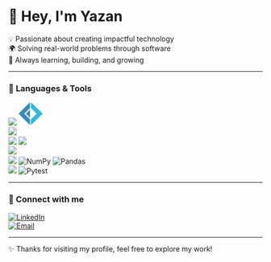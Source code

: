 # 👋 Hey, I'm Yazan  
💡 Passionate about creating impactful technology  
🌍 Solving real-world problems through software  
🚀 Always learning, building, and growing  

---

### 🔧 Languages & Tools  
<p align="left">
  <!-- Programming Languages -->
  <img src="https://skillicons.dev/icons?i=python,cpp,java,js,go,html,css" />
  <img src="https://raw.githubusercontent.com/devicons/devicon/master/icons/fsharp/fsharp-original.svg" width="48" height="48" alt="F#" />
  <br/>

  <!-- Frameworks & Libraries -->
  <img src="https://skillicons.dev/icons?i=react,nodejs,express,django,flask,dotnet,opencv,pytorch,graphql" />
  <br/>

  <!-- Cloud & DevOps -->
  <img src="https://skillicons.dev/icons?i=aws,azure,docker,github,git,linux,bash" />
  <img src="https://skillicons.dev/icons?i=githubactions" />
  <br/>

  <!-- Databases -->
  <img src="https://skillicons.dev/icons?i=mysql,mongodb,dynamodb" />
  <br/>

  <!-- AI & ML -->
  <img src="https://skillicons.dev/icons?i=pytorch,sklearn" />
  <img src="https://cdn.jsdelivr.net/gh/devicons/devicon@latest/icons/numpy/numpy-original.svg" width="48" height="48" alt="NumPy" />
  <img src="https://pandas.pydata.org/static/img/pandas_mark.svg" width="48" height="48" alt="Pandas" />
  <br/>

  <!-- Testing -->
  <img src="https://skillicons.dev/icons?i=jest" />
  <img src="https://upload.wikimedia.org/wikipedia/commons/b/ba/Pytest_logo.svg" width="48" height="48" alt="Pytest" />
  <br/>

</p>

---

### 🔗 Connect with me  
[![LinkedIn](https://img.shields.io/badge/LinkedIn-0077B5?style=for-the-badge&logo=linkedin&logoColor=white)](https://www.linkedin.com/in/yazanayyoub)  
[![Email](https://img.shields.io/badge/Email-D14836?style=for-the-badge&logo=gmail&logoColor=white)](mailto:yazan.ayyoub.career@gmail.com)  

---

✨ Thanks for visiting my profile, feel free to explore my work!  
